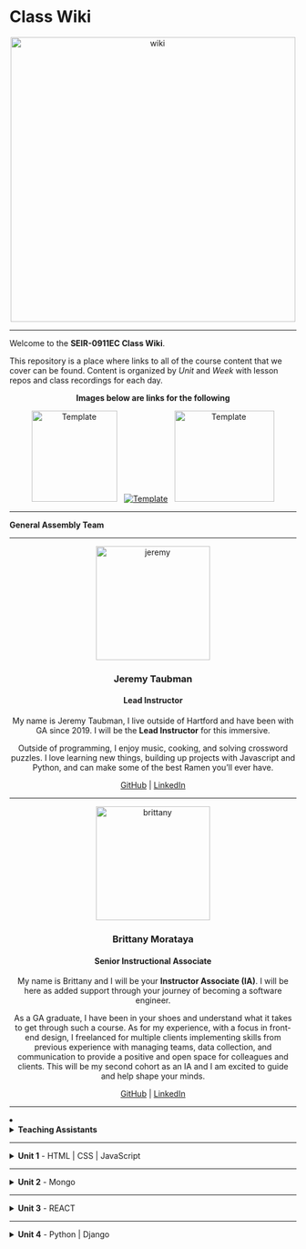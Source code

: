 # Class Wiki

<div align="center">
  <img src="https://i.imgur.com/WNe3NwE.png" alt="wiki" height="500">
</div>

___
Welcome to the <b>SEIR-0911EC Class Wiki</b>.

This repository is a place where links to all of the course content that we cover can be found. Content is organized by <i>Unit</i> and <i>Week</i> with lesson repos and class recordings for each day.
<br>


<div align="center" display:"row">
<b>Images below are links for the following</b>



<a href="https://github.com/bmorataya3/Pull-Request-Template" target="_blank"><img src="https://i.imgur.com/WYBWzSth.png" alt="Template" height="160" width="150"></a> &nbsp; 
<a href="https://github.com/seir-/daily_js_challenges" target="_blank"><img src="https://i.imgur.com/W2YYUOPb.png" alt="Template"></a>  &nbsp; 
<a href="https://github.com/seir-123/cs_data_structures" target="_blank"><img src="https://i.imgur.com/Bq75otNm.png" alt="Template" height="160" width="175" ></a>
</div>



____
<strong>General Assembly Team</strong>



____

<div align="center">
  <img width="200px" src="https://i.imgur.com/xDwQZ7E.png" alt="jeremy">
  <h3>Jeremy Taubman</h3>
  <h4>Lead Instructor</h4>
  <p>My name is Jeremy Taubman, I live outside of Hartford and have been with GA since 2019. I will be the <b>Lead Instructor</b> for this immersive.</p>
  <p>Outside of programming, I enjoy music, cooking, and solving crossword puzzles. I love learning new things, building up projects with Javascript and Python, and can make some of the best Ramen you’ll ever have.</p>
  <span><a href="https://github.com/taubman33">GitHub</a> | <a href="https://www.linkedin.com/in/jeremy-taubman/">LinkedIn</a></span>
  <br>
</div>

____

<div align="center">
  <img width="200px" src="https://i.imgur.com/TkTJmAs.png" alt="brittany">
  <h3>Brittany Morataya</h3>
  <h4>Senior Instructional Associate</h4>
  <p>My name is Brittany and I will be your <b>Instructor Associate (IA)</b>. I will be here as added support through your journey of becoming a software engineer.</p>
  <p>As a GA graduate, I have been in your shoes and understand what it takes to get through such a course. As for my experience, with a focus in front-end design, I freelanced for multiple clients implementing skills from previous experience with managing teams, data collection, and communication to provide a positive and open space for colleagues and clients. This will be my second cohort as an IA and I am excited to guide and help shape your minds.</p>
  <span><a href="https://github.com/bmorataya3">GitHub</a> | <a href="https://www.linkedin.com/in/brittany-morataya/">LinkedIn</a></span>
  <br>
</div>


____


<li><details><summary><strong>Teaching Assistants</strong></summary><p>

<p>TAs will lead nightly study and debugging sessions that are <b>highly recommended</b> to attend.</p>

<div align="center">
  <img width="200px" src="" alt="">
  <h3>NAme/h3>
  <h4>Teaching Assistant</h4>
  <p>Aboue</p>
  <span><a href="https://github.com/kavdesilva">GitHub</a>  | <a href="https://www.linkedin.com/in/kristina-vanbergen-desilva/">LinkedIn</a></span>
  <br>
</div>

____



____
<details><summary><strong>Class Policies</strong></summary><p>

Below, you will find Class Policies and Requirements as laid out in Orientation and conveyed by the Instructional Team.  We compile them here for your reference and review.

</p>

<ul type="none">

<li><details><summary><strong>Code of Conduct</strong></summary><p>

<ul>
  <li>Foster a productive classroom environment.</li>
  <li>Treat others with respect and dignity.</li>
  <li>Remember that everyone is coming at this with a different background.</li>
  <li>Professionalism in all methods of communication, both in-person <i>and</i> online.
    <ul>
      <li>Slack is an extension of our on-campus community. We ask that you remain courteous, respectful, and professional while engaging on Slack.</li>
    </ul>
  </li>
  <li><b>Zero tolerance for plagiarism and cheating.</b></li>
</ul>

</p></details></li>

<li><details><summary><strong>Deliverable Submission Requirements</strong></summary><p>

<ul>
  <li>Deliverables must be submitted following the <a href="https://github.com/SEIR-123/template_pull_request">PR Guidelines</a>.</li>
  <li>Students must meet deliverable requirements for the submission to be marked as "Complete".</li>
  <li>Deliverables are <i>always</i> due the following class day at the beginning of class, unless otherwise stated.</li>
  <li>There is a grace period for re-submission or late submission.  All re-submits/late submits are due the <b>Monday following the week of assignment</b>.
    <ul>
      <li>Deliverables assigned on Fridays <b>do not</b> have a re-submit <i>or</i> late submit grace period.</li>
      <li>Deliverables submitted <i>after</i> the grace period <b>will not</b> be graded or accepted and will be marked as "Incomplete".</li>
    </ul>
  </li>
</ul>

</p></details></li>

<li><details><summary><strong>Graduation Requirements</strong></summary><p>

<ul>
  <li>Meet Project Requirements.
    <ul><li>Satisfactorily complete and present a project for <i>each</i> of the <b>4</b> units.</li></ul>
  </li>
  <li>Submit and complete a <i>minimum</i> of <b>80%</b> of deliverables (labs, homework, etc.).</li>
  <li>Adhere to attendance policy.
    <ul>
      <li>Students are allowed <b>3</b> absences over the <i>entire</i> course.</li>
      <li><b>3</b> tardies or early departures equals <b>1</b> absence.</li>
      <li>Tardy policy <i>includes</i> Outcomes participation.</li>
    </ul>
  </li>
</ul>

</p></details></li>

<li><details><summary><strong>A Note on Plagiarism</strong></summary><p>

<ul>
  <li>Plagiarism is a serious offense and grounds for immediate withdrawal.</li>
  <li>You are encouraged to ask others, including students, instructors, and sites like <i>Stack Overflow</i> for help. However, it is <b><i>not acceptable to copy</i></b> another persons code and submit it as your own. More importantly, it is detrimental to your own learning and growth.</li>
  <li>Small snippets of code that solve small problems taken from sites like <i>Stack Overflow</i> are generally an exception to this rule. If you aren't sure, it is your responsibility to <b><i>ask your instructor</i></b>. To be on the safe side, we ask that you credit the person/resource you got the code from in a comment, and let an instructor take a look at it.</li>
</ul>

</p></details></li>

Observed Holidays

<p>
The following dates are observed Holidays for this immersive.  There will be no class days on or within any of the date ranges listed below.  These will not decrease the overall length of the immersive, but add on additional replacement days to the end to fulfill the 12 weeks. If you have any questions regarding Holidays, or have a special circumstance, please don't hesitate to reach out to your instructional team.
</p>

| Holiday | Date(s) |
|:---:|:---:|
| Memorial Day | May 29, 2023 |
| Juneteenth | June 19, 2023 |
| Independence Day | July 4, 2023 |


</details>
____

# Class Schedule

### Unit 1 - 
	Week 1 - HTML, CSS, JS, DOM Manipulation
	Week 2 - JS Higher Order Functions, OOP, API calls + Axios
	Week 3 - Project 1 (API Call / JS Game)

### Unit 2 - 
	Week 4 -Mongo, Mongoose, Express
	Week 5 -  Mongoose with Express, Full Stack Development
	Week 6 - Project 2 (Mongoose /  Axios)

### Unit 3 -
	Week 7 -  React Basics, React Hooks
	Week 8 -  React Router and Axios
	Week 9 - Group MERN Stack Project

### Unit 4 -
	  Week 10 - Python, Django
	  Week 11 - Django Serializers, Group Hackathon
	  Week 12 - Capstone Project  


</p></details></li>

____

<details><summary><strong>Unit 1</strong> - HTML | CSS | JavaScript</summary><p>

<ul type="none">

  <li><details><summary><strong>Week 1</strong></summary><p>

  <p>
  In Week 1, we review the fundamental concepts of <b>HTML</b>, <b>CSS</b>, and <b>JavaScript</b> along with introducing <b>git</b> workflow, <b>terminal</b> commands, and writing professional <b>markdown</b> files. We also learn about the <b>JavaScript DOM</b> and how to use <b>events</b> to affect it.
  </p>

  | Monday | Tuesday | Wednesday | Thursday | Friday |
  |:---:|:---:|:---:|:---:|:---:|
  | Introductions| [JS Intro- Datatypes](https://github.com/SEIR-0911/u1_js_intro_datatypes/blob/main/README.md) | [HTML](https://github.com/SEIR-0911/u1_HTML_intro)  |  [Array Iterators](https://github.com/SEIR-0911/u1_array_iterators) | [DOM Events](https://github.com/SEIR-0911/u1_lesson_js_dom_events)
  | [CLI Intro](https://github.com/SEIR-0911/u1_CLI_intro)  | [Control Flow](https://github.com/SEIR-0911/u1_js_control_flow/blob/main/README.md) | [Grumpy Cat](https://github.com/SEIR-0911/u1_lab_grumpy_cat_resume)| [JS Objects](https://github.com/SEIR-0911/u1_lesson_js_objects/blob/main/README.md) | [Color Switcher](https://github.com/SEIR-0911/u1_lab_dom_color_switcher)
  |  [InstallFest](https://github.com/SEIR-0911/u1_Installfest) | [Arrays](https://github.com/SEIR-0911/u1_js_arrays/blob/main/README.md) | [CSS](https://github.com/SEIR-0911/u1_CSS_intro) | [Jurassic Objects Lab](https://github.com/SEIR-0911/u1_lab_jurassic_objects/blob/main/README.md) | [JS Dots Game Lab](https://github.com/SEIR-0911/u1_lab_dom_dots)| 
  |  [Git](https://github.com/SEIR-0911/u1_lesson_git_intro)| [Functions and Scopes](https://github.com/SEIR-0911/u1_js_functions_and_scope/blob/main/README.md) | [Resume](https://github.com/SEIR-0911/u1_lab_personal_resume)  | [CodeWars Challenges](https://github.com/seir-123/u1_hw_codewars_challenges) | [Connect Four](https://github.com/SEIR-0911/u1_hw_Connect_four/blob/main/README.md)  | |
  | [Command Line Practice](https://github.com/SEIR-0911/u1_hw_star_wars-1/blob/main/README.md)  | [Data Types Practice](https://github.com/SEIR-0911/U1_data_types_practice) | [Flexbox](https://github.com/SEIR-0911/u1_CSS_Flex_and_Grid)  | OUTCOMES  | [Tic Tac Toe](https://github.com/SEIR-0911/u1_hw_tic_tac_toe)  |
  |  | [Functions Lab](https://github.com/SEIR-0911/u1_functions_lab/blob/main/README.md)  | [CFashion Blog](https://github.com/SEIR-0911/u1_HW_Fashion-Blog/blob/master/README.md) | | |

  <ul type="none">

  <li><details><summary>Class Recordings</summary><p>

  | Monday | Tuesday | Wednesday | Thursday | Friday |
  |:---:|:---:|:---:|:---:|:---:|
  | [Recording](https://generalassembly.zoom.us/rec/share/cXCwgaBgDJzzbD7ckmtSGqL9s41lgxv0ZTadqR6YAEOd6QlNV1xcMzNZtFIYgAjn.4t63kGbrhm4_6G-S)| [Recording](https://generalassembly.zoom.us/rec/share/UeS-l2phdONpTgDa2TSh7ZQhCf2ACJF_ZOfbQG0YYeUG0U1-XJTZx43JL1pE1cDU.rS7NcGhDCKvZjTYD)|[Recording](https://generalassembly.zoom.us/rec/share/owoz3aw8q-Wqz-9_fuFJ8_JQ0ty2TQUEggSphKZwgqaviYrUIFBPGSZNfN1VSZ1L.UanCOUlPqhQQ06TF)| [Recording](https://generalassembly.zoom.us/rec/share/F2Jobm0OhNe1F3N74PUdtu8_DwqEcxi8TeFSTZwy1iqzojTkkboc-9yamy5sNqYP.rlMIAnWuC8Aa6lJq)| [Recording](https://generalassembly.zoom.us/rec/share/GuA3vOHIkhAAVx1c5MB-v6Oy0_S0YYNgnAOQvIvt2oMG8gk5p-Oq91pm1L6IAKc.QVADiqRrugl8yVAW)|
  | Passcode: `Ey&FZ9+$`  | Passcode: `=zE5afAV` | Passcode: `8Z+qq495` | Passcode: `9?C*.rA=` | Passcode: `Jshwa91%` |

  </p></details></li>

  </ul>

  ___
  </p></details></li>

  <li><details><summary><strong>Week 2</strong></summary><p>

  <p>
  In Week 2, we practice more <b>DOM Manipulation</b> and are introduced to <b>Daily JavaScript Challenges</b> and basic algorithmic problem solving. We learn about <b>ES6</b> syntax along with <b>Higher Order Functions</b> and <b>Object Oriented Programming</b> in JavaScript. At the end of the week, we learn how to call on external data sources with <b>APIs</b>.
  </p>

 
| Monday | Tuesday | Wednesday | Thursday | Friday |
  |:---:|:---:|:---:|:---:|:---:|
  |  [JS Objects](https://github.com/SEIR-0911/u1_lesson_js_objects/blob/main/README.md) | Wireframing | Trello Intro| [ES6 Syntax](https://github.com/SEIR-0911/u1_lesson_ES6) | Project Week Starts|
|[Jurassic Object Lab](https://github.com/SEIR-0911/u1_lab_jurassic_objects/blob/main/README.md)|  [Intro to API's](https://github.com/SEIR-0911/u1_pokemon-api-lab/blob/main/README.md)   |  [Jquery](https://github.com/SEIR-0911/u1_lesson_jquery_intro/blob/main/README.md) |  [Testing](https://github.com/SEIR-0911/u1_lesson_testing) |  ||
  |Classes  | [Poke'mon Lab](https://github.com/SEIR-0911/u1_pokemon-api-lab/blob/main/README.md)  |  [Jquery Lab](https://github.com/SEIR-0911/u1_lab_jquery/blob/main/README.md)  | [Testing Lab](https://github.com/SEIR-0911/u1_lab_testing)|  |  
  | This |  |[Weather API Lab](https://github.com/SEIR-0911/u1_lab_weather-api/blob/main/README.md)|  Promot 1|  |
  |  |  |  | OUTCOMES |  | 

 <ul type="none">



 <li><details><summary>Class Recordings</summary><p>


| Monday | Tuesday | Wednesday | Thursday | Friday |
 |:---:|:---:|:---:|:---:|:---:|
 | [Recording](https://generalassembly.zoom.us/rec/share/36-EmP0o8-UQrF7SAdsaFAOs7UpR8m4Map5VXWNfw0GS8K_yEQXGpAXFyruck62m.8rHZioCE1KahfWm8)|[Recording](https://generalassembly.zoom.us/rec/share/bgOTD3jQah4BbZAEIoQ4gaCoKI--lxgHwhwh4qI-JPK4MWZxm_VPbtcZxz50kdTn.xtxhzR5uOKKCMsDE) | [Recording](https://generalassembly.zoom.us/rec/share/b9ooIOlAhKVHM2jQppciRl20FgM4fTqG3Sldi0MjN49-jorg8MXp7-47Fsz7o859.BEGDjHdQUArBolce) |  [Recording](https://generalassembly.zoom.us/rec/share/LyKIE0vZ8St_sLLLqV37tpkHhY2kmcTlQ-TvfVVlEtS6WTQYmv9KVpfi17clgXw.TD3d0UioahdG5TLx) | [Recording](https://generalassembly.zoom.us/rec/share/zoy5HFlJ8MOSdG1krRONM7ommZhyZ_SxLT3BQv12ftzDVFH8yk3NKPDRf_L1n1eG.orTPm2r5CfgIQ6ED)|
 | Passcode:`c8vU$HYi`  | Passcode:`e.^W9S^Z`| Passcode:`&1^L#24E` | Passcode: `.n6R7^8b` | Passcode: `=Puagn8W` |  

 </p></details></li>
 
  </ul>

  </p></details></li>

</p></details>
  

___
   
   
<details><summary><strong>Unit 2</strong> - Mongo </summary><p>

<ul type="none">

  <li><details><summary><strong>Week 4</strong></summary><p>

   <p>
     In Week 4, we learn all about <b>Mongo</b> with <b>Express</b>. We learn the concepts of <b>associations</b>, <b>data</b>, and about <b>routes & conteollers</b>. 
  </p>


| Monday | Tuesday | Wednesday | Thursday | Friday |
  |:---:|:---:|:---:|:---:|:---:|
  | Holiday | [Mongo Command](https://github.com/SEIR-0911/u2_lesson_mongoDB/blob/main/README.md) | [Mongoose Data](https://github.com/SEIR-0911/u2_lesson_mongoose_data_model-1)  |  [Express Full Stack Demo](https://github.com/SEIR-0911/express_full_stack_demo) |[ERD](https://github.com/SEIR-0911/u2_lesson_ERD)|
  | [Mongo Install](https://github.com/SEIR-0911/u2_lesson_mongo_install/blob/main/README.md)| [Mongo lab](https://github.com/SEIR-0911/u2_lab_mongoDB_sneakers/tree/main) | [Mongoose Associations](https://github.com/SEIR-0911/u2_lesson_mongoose_associations/tree/main) | [Express Intro](https://github.com/SEIR-0911/u2_express_intro_and_middleware/tree/main)|[Express Controller](https://github.com/SEIR-0911/u3_lesson_express_controllers/blob/main/README.md)  |
  | [FullStack Development](https://github.com/SEIR-0911/u2_full_stack_development/blob/main/README.md) | [Node Readalong](https://github.com/SEIR-0911/u2_lesson_node_js/blob/main/README.md) | [Mongoose Lab](https://github.com/SEIR-0911/u2_mongoose_lab/blob/main/README.md) | [Express Routes](https://github.com/SEIR-0911/u3_lesson_express_routing/blob/main/README.md) | [Mongoose w/Express](https://github.com/SEIR-0911/u2_lesson_mongoose_express) |
  |[Atlas Set up](https://github.com/SEIR-0911/u2_mongo_atlas_setup/blob/main/README.md)   | [Mongo Burgers](https://github.com/SEIR-0911/u2_hw_mongo_burgers) | [Promises](https://github.com/SEIR-0911/u2_lesson_promises/blob/main/README.md) | [Express Fruits](https://github.com/SEIR-0911/express_fruits/blob/main/readme.md)  |  [Mongoose Plants](https://github.com/SEIR-0911/u2_hw_mongoose_plants/blob/main/README.md)|
  |  ||  | Outcomes |  |
  |  | |  |  |  |

<ul type="none">

 

  <li><details><summary>Class Recordings</summary><p>

| Monday | Tuesday | Wednesday | Thursday | Friday |
  |:---:|:---:|:---:|:---:|:---:|
  | [No Recording]() | [Recording](https://generalassembly.zoom.us/rec/share/QDSbVKFh1S0NPhGoYoTgVGM1Pk30_T-IhVl7l4KSd5RpOYLV0CvSPsmE3HOS7lTG.f39Kz2tWMj1Vq0Mvralassembly.zoom.us/rec/share/xhbmONFGRS43yc6jbzRapBE1iW9LgCTOP-Eunn0LPqCKBnUhANKkAQ_om1zInjtT.P3TB9mMQ4zk_4Ewe) | [Recording](https://generalassembly.zoom.us/rec/share/XPkYH5jA3R5uM7G4v8UXBweNYk5LY2mc9MxShpc8wTJB8VXYOKlThEQhnqrwxiDH.yao5q7PtSSTw7Phs) | [Recording](https://generalassembly.zoom.us/rec/share/rJmZQocOTZK_47afMVCMa9sDuiei8ihDyd1y01SCyvVuGc1l642M-2PPnkegF3Iw.0yz73zjeuDZMaEYI) | [Recording](https://generalassembly.zoom.us/rec/share/FHdUHA41DU-agh6RgXKDbZNSuOh5RSm0ATHHLM6NnflP0aU_E0ZuklPJhyDjTF54.iAHat7sJe0I858Iy) |
  | Passcode: `` | Passcode: `#R#TF$0s` | Passcode: `U?c6.2uq` | Passcode: `t1eh!1BT` | Passcode: `#$1ky1bx` | 

  </p></details></li>

  </ul>

  ___
  </p></details></li>

  <li><details><summary><strong>Week 5</strong></summary><p>

  <p>
  In Week 5 we continue to work with Express from scratch, Authorization and following it up with a full stackathon for practice
  </p>


 | Monday | Tuesday | Wednesday | Thursday | Friday |
  |:---:|:---:|:---:|:---:|:---:|
  | [Group Git](https://github.com/SEIR-0911/u2_lesson_group_git) | Heavy Review  | Stackathon day 2 | Stackathon day 3  | [Project 2](https://github.com/SEIR-0911/project2/blob/main/README.md) |
  | [Express fron Scratch](https://github.com/taubman33/u2_lab_express_api/blob/main/README.md) |  [Reg ex (optional)](https://github.com/SEIR-0911/u2_lesson_regEx_js/tree/main)| | Presentations   | |
  | |[OAuth (optional)](https://github.com/SEIR-0911/u2_lesson_oAuth) |   | [Project 2 setup](https://github.com/SEIR-0911/project2/blob/main/README.md) |  |
  |  | Stackaton Day 1 |  | OUTCOMES |  |
 


  <li><details><summary>Class Recordings </summary><p>

| Monday | Tuesday | Wednesday | Thursday | Friday |
  |:---:|:---:|:---:|:---:|:---:|
  | [Recording](https://generalassembly.zoom.us/rec/share/rpgppCB-VEov47lNWi_Ov-ZegO3AtzMtA3SmZohvbZ0nb7EUt0LzggdYMhRriuo2.CWe71a6eI9i0ymGe) | [Recording]() | [Recording]() | [Recording](https://generalassembly.zoom.us/rec/share/mw-P8GO_Q75a5H7DwXq_ConfsjIl2ZmwWDkpL2X8bqCAJhOVDuKIjdoIM_q_ADUj.nOZOVWyV0yqxa0fq) | [Recording](https://generalassembly.zoom.us/rec/share/Mer5085ymQqB3T0vIkWlIrQoC8jhzJPGObV-hJpxcsPM63xvFh17LKrykMWzRRq9.tK4TCSbEEAqKbg6Y) |
  | Passcode: `.M7#y&Qz` | Passcode: `` | Passcode: `` | Passcode: `i$fQa%$6` | Passcode: `.2+e.y3y` | 
 
  </p></details></li>
  
  </ul>

  </p></details></li>

</p></details>

 


___
<details><summary><strong>Unit 3</strong> - REACT </summary><p>

<ul type="none">

  <li><details><summary><strong>Week 7</strong></summary><p>

  <p>
  In Week 7 we learn all about React and what an amazing JavaScript library it can be for developers. We learn the concepts of components, props, and about React Hooks and functional components. We learn about useState and how to use it to manage our state within our apps. We also get into how we can use useEffect to make axios calls in our React apps. Finally at the end of the week, we learn React Router, a powerful tool for navigating around our virtual DOM.
  </p>

 
  | Monday | Tuesday | Wednesday | Thursday | Friday |
  |:---:|:---:|:---:|:---:|:---:|
  | HOLIDAY | [Intro to React](https://github.com/SEIR-0911/u3_lesson_intro_to_react/blob/main/README.md) | [Component hierarchy Diagram](https://github.com/SEIR-0911/u3_lesson_component_hierarchy/blob/main/README.md) | [Portfolio](https://github.com/SEIR-0911/u3_react_portfolio_lab) | [Reat State](https://github.com/SEIR-0911/u3_lesson_state_and_hooks) |
  || [LOTR Lab](https://github.com/SEIR-0911/u3_lab_react_LOTR/blob/main/README.md) | [Mapping Components](https://github.com/SEIR-0911/u3_lesson_react_mapping_components-1) | OUTCOMES | [Likes Lab](https://github.com/SEIR-0911/u3_lab_likes) |
  | | [ Hello React](https://github.com/SEIR-0911/u3_hw_hello_react) |  [Mapping Lab](https://github.com/SEIR-0911/u3_lab_mapping_contacts/blob/main/README.md) |   | [React Forms](https://github.com/SEIR-0911/u3_react_forms/tree/main) |
  | |  | [React Router](https://github.com/SEIR-0911/u3_react_router_intro/blob/main/README.md) |  | [Groceries Lab](https://github.com/SEIR-0911/u3_lab_groceries) |
  |  |  | [Mapping Movies](https://github.com/SEIR-0911/u3_hw_movie_mapping) |  | [ATM Lab](https://github.com/SEIR-0911/u3_lab_react_ATM)|
|||| | [Password Validator](https://github.com/SEIR-0911/u3_lab_password_validator/blob/main/README.md)|
| | | | |


  <ul type="none">

 
 
 <li><details><summary>Class Recordings</summary><p>

| Monday | Tuesday | Wednesday | Thursday | Friday |
  |:---:|:---:|:---:|:---:|:---:|
  | [Recording]() | [Recording](https://generalassembly.zoom.us/rec/share/zVzM25yv0H_xlVogigYMeGEcnIJdT5crBJni1m2FwJmo8JRbQHugCCyQCsQrZaw9.w2h9RpaEHDkOVN8r) | [Recording](https://generalassembly.zoom.us/rec/share/HDHSafQ_cP9A462uFgidePdBkx6BkZFhY4kkixAiHl7Yf4GTAcB7zrZKGexAOG8s.cE6swbpDpTaMEtja) | No Recording | [Recording](https://generalassembly.zoom.us/rec/share/77pKRE9_joj5fdQdbJhJueOik89q8__G0kIgz1HDRIt2VqQHZSdG_gqCBwlwxRZX.Ze6K1IDjXvJBRxm2) |
  | Passcode: `` | Passcode: `#vt?C7Ch` | Passcode: `u!dsv*n8` |  | Passcode: `E$XKK5+r` | 

  </p></details></li>

  </ul>

  ___
  </p></details></li>



  <li><details><summary><strong>Week 8</strong></summary><p>

  <p>
  In Week 8, we continue to work with React Functional Components, learning about some amazing Hooks like useEffect and useContext, as well as two powerful libraries, Axios and the React Router
  </p>

 
  | Monday | Tuesday | Wednesday | Thursday | Friday |
  |:---:|:---:|:---:|:---:|:---:|
  | [UseEffect](https://github.com/SEIR-0911/u3_lesson_useEffect) | [Router II](https://github.com/SEIR-0911/u3_lesson_react_router) | LABS| Hackathon Presentations | Project Proposals |
  | [Reat API](https://github.com/SEIR-0911/u3_lesson_react_APIs/blob/main/README.md)   | [Router Lab](https://github.com/SEIR-0911/u3_lab_react_router)| |  [Project 2 prompt](https://github.com/seir-123/project2_prompt/blob/main/README.md)  |  [useContext](https://github.com/seir-123/u2_lesson_useContext)|
  | [SWAPI Axios Lab](https://github.com/SEIR-0911/u3_react_axios_lab/blob/main/README.md)  | Axios Lab II |  | OUTCOMES |[Context Lab](https://github.com/seir-123/u2_react_useContext_lab) |
  

  <ul type="none">

  <li><details><summary>Class Recordings</summary><p>

| Monday | Tuesday | Wednesday | Thursday | Friday |
  |:---:|:---:|:---:|:---:|:---:|
  | [Recording](https://generalassembly.zoom.us/rec/share/6VE0LhwINg4qTPOPqBFYJh-AU_ybyfXxpD10xvFIcKS9lBiyO1Ugtdtbu8roxYWl.eKShH9UVMF7oVwiK) | [Recording](https://generalassembly.zoom.us/rec/share/EMqbbkVQ0-DEzOTYdmxhetO0xnS6biFeYHptHsSaUoLjJJzas3IGE8c0391YusLY.MXt9c5ju0vftCpRt) | No Recording | [Recording](https://generalassembly.zoom.us/rec/share/9LZ1r5QYpp-lbSYBTKNn5DjRyQ9eh0IVpOKUWBdCxJqI4ChM1g6arqWnETAwIFVj.AigSHDZPC5YJJ3GB) |[Recording](https://generalassembly.zoom.us/rec/share/66Cr6lV1xyeDsVkS-SdCm7_7-BBWxV27w7SRgUADO7Szue5WJF6I950adU-tmzGM.LHoZQlXgnzoAomgF)|
  | Passcode: `.b6T&Vr#` | Passcode: `+0BzsY0W` |  | Passcode: `*Dv?jr2L`  |  Passcode: `L1!gyo24` | 

 </p></details></li>
  
  </ul>

  </p></details></li>

</p></details>

 


___
<details><summary><strong>Unit 4</strong> -  Python | Django</summary><p>

<ul type="none">

  <li><details><summary><strong>Week 11</strong></summary><p>

  <p>
  In Week 11, we are introduced to <b>Python</b> and learn about <b>functions</b>, <b>control flow</b>, <b>loops</b>, and <b>dictionaries</b>. We continue with Python through the week by learning about <b>tuples</b> and <b>OOP</b>. 
  </p>

 
| Monday | Tuesday | Wednesday | Thursday | Friday |
  |:---:|:---:|:---:|:---:|:---:|
  | Presentations | [Python Functions](https://github.com/SEIR-0911/u4_lesson_python_functions/tree/main) | [Python Tuples Lab](https://github.com/SEIR-0911/u4_lesson_python_tuples/tree/main) | [CSV Parser Lab](https://github.com/SEIR-0911/u4_lab_python_CSV_parser) | [SQL intro](https://github.com/SEIR-0911/u4_lesson_SQL_intro/tree/main) |
  | [Intro to Python](https://github.com/SEIR-0911/u4_lesson_python_intro) | [Python Control Flow](https://github.com/SEIR-0911/u4_lesson_python_control_flow/tree/main) | [Python OOP](https://github.com/SEIR-0911/u4_lesson_python_OOP) | [Polyglot Workshop](https://github.com/SEIR-0911/u4_polyglot_challenge/tree/main) | [SQL Lab](https://github.com/SEIR-0911/u4_lab_SQL_practice/tree/main) |
  | | [Python Lists & Loops](https://github.com/SEIR-0911/u4_lesson_python_lists_loops/tree/main) |[Smash Bros](https://github.com/SEIR-0911/u4_hw_python_smash_bros)  |[Py Pac Poe](https://github.com/SEIR-0911/u4_py_pac_pie/blob/main/README.md)  |[SQL Joins](https://github.com/SEIR-0911/u4_lab_SQL_joins/blob/main/ReadMe.md) |
  | |  [Python Dictionaries](https://github.com/SEIR-0911/u4_lesson_python_dictionaries/tree/main) |[Codewars](https://github.com/SEIR-0911/u4_python_challenges/tree/main)  | OUTCOMES | [SQL Joins lAB](https://github.com/SEIR-0911/u4_lab_SQL_joins/blob/main/ReadMe.md) |
|||||[Carmen San Diego](https://github.com/SEIR-0911/u4_hw_carmen_sandiego)|

   <ul type="none">

  <li><details><summary>Class Recordings</summary><p>

<!-- | Monday | Tuesday | Wednesday | Thursday | Friday |
  |:---:|:---:|:---:|:---:|:---:|
  | No Recording | Recording in slack|  | NO Recording | [Recording](https://generalassembly.zoom.us/rec/share/uKH3rdQE2JiICjYPSE96wW7gPwCg5a5dyBDuqCHIWTJIL9wwSLVRxcpy70jDkUjY.l_TSpEdLbFS6lJ4A)|
  |  |  | | | Passcode: `yJ.4+uvz` |

   </p></details></li>

  </ul>

  ___
  </p></details></li>



  <li><details><summary><strong>Week 12</strong></summary><p>


  <p>
  In Week 12, We get a quick intro to <b>Django</b> and how to set up <b>views</b>. At the end of the week, we begin our <b>Capstone Project</b>!
  </p>


 | Monday | Tuesday | Wednesday | Thursday | Friday |
  |:---:|:---:|:---:|:---:|:---:|
  | [Django Install](https://github.com/SEIR-0911/u4_lesson_django_intro) | [Django Serializer](https://github.com/SEIR-0911/u4_lesson_django_REST_API) | [Django Full STackathon](https://github.com/seir-123/u4_django_fullstack/) | P4 Project Planning | Project Week Starts |
  | [Django Practice I](https://github.com/SEIR-0911/u4_lab_nostaldja) | [Django practice II](https://github.com/SEIR-0911/u4_lab_django_REST_API)| |  OUTCOMES | |
  

  <ul type="none">

  <li><details><summary>Class Recordings</summary><p>

  | Monday | Tuesday | Wednesday | Thursday | Friday |
  |:---:|:---:|:---:|:---:|:---:|
  | [Recording](https://generalassembly.zoom.us/rec/share/h-9ngB5u1uEx5zSesSveCLwLqBJrFkBk9mtyfNKBNI3bzuSjiHPtdX_jyQIIvuc4.eKNgftyhkYl6ErIg) | [Recording](https://generalassembly.zoom.us/rec/share/fTTWYzAbEqvGm0iwI96-T-_n9pJKFEwEEnx3eLOvZzEXlXj2ARXUB1g3iy0gDZ-T.whN7L2OIyZO4ZfrP) | No Recording | No Recording | No Recording |
  |Passcode: `xzkxF+i8`  | Passcode: `2fS9fP#N` |  |  |  | 

  </p></details></li>

  
  </p></details></li>

  

 
  </p></details></li>

  </ul>

  </p></details></li>

</p></details>

___

<details><summary><strong>Additional Resources</strong></summary><p>

Below is a list of additional resources that were hand-picked by your instructors. If you find that you don't have the time during the immersive, these resources will still help to solidify your understanding of key concepts after graduation.

  <ul type="none">
    
  <li><details><summary><strong>Tools</strong> - things to make you more efficient</summary><p>

  - [Rectangle](https://rectangleapp.com/)
  - [Magnet](https://apps.apple.com/us/app/magnet/id441258766?mt=12)
  - [Spectacle](https://www.spectacleapp.com/)
  - [Trello](https://trello.com/)
  - [Airtable](https://www.airtable.com/)
  - [Asana](https://asana.com/)
  - [Freehand](https://www.invisionapp.com/freehand)
  - [LucidChart](https://www.lucidchart.com/pages/)
  - [draw.io](https://app.diagrams.net/)
  - [Whimsical](https://whimsical.com/)
  - [Canva](https://www.canva.com/)
  - [Figma](https://www.figma.com/)
  
  </p></details></li>

  <li><details><summary><strong>Practice</strong> - sites to hone your skills</summary><p>

  - [Codeacademy](https://www.codecademy.com/catalog)
  - [freeCodeCamp](https://www.freecodecamp.org/learn/)
  - [Codewars](https://www.codewars.com)
  - [Udemy](https://www.udemy.com/)
  - [Programiz](https://www.programiz.com/)
  - [#JavaScript30](https://javascript30.com/)
  - [CSS Battle](https://cssbattle.dev/)
  - [CSS Diner](https://flukeout.github.io/)
  - [Flexbox Froggy](https://flexboxfroggy.com/)
  - [Grid Garden](https://cssgridgarden.com/)
  - [Flexbox Zombies](https://mastery.games/flexboxzombies/)
  - [Flexbox Defense](http://www.flexboxdefense.com/)
  - [Screeps](https://screeps.com/)
  - [UX Design Masterclass](https://uxdesignmasterclass.com/)
  
  </p></details></li>

  <li><details><summary><strong>Bookmarks</strong> - must-have resources</summary><p>
  
  - [W3Schools](https://www.w3schools.com/)
  - [CSS Tricks](https://css-tricks.com/)
  - [MDN Web Docs](https://developer.mozilla.org/en-US/)
  - [Stack Overflow](https://stackoverflow.com/)
  - [Eloquent JavaScript](https://eloquentjavascript.net/)
  
  </p></details></li>

  <li><details><summary><strong>Reading</strong> - helpful articles and topics</summary><p>

  - [10 Need-to-know Mac Terminal Commands](https://scotch.io/bar-talk/10-need-to-know-mac-terminal-commands)
  - [Rubber Duck Debugging](https://rubberduckdebugging.com/)
  - [Medium: What Is An API?](https://medium.com/free-code-camp/what-is-an-api-in-english-please-b880a3214a82)
  - [Medium: Higher Order Functions](https://medium.com/javascript-in-plain-english/4-must-know-higher-order-functions-in-javascript-411f85545881)
  - [Medium: Local Git Repos vs Remote Repos](https://medium.com/swlh/git-local-repo-and-github-remote-repo-eae1c948fbf5)
  - [Medium: Explaining API's](https://medium.com/javascript-in-plain-english/many-developers-struggle-with-explaining-apis-20a071d74596)
  - [Naming Conventions in Database Modeling](https://vertabelo.com/blog/naming-conventions-in-database-modeling/)
  - [JSON Web Tokens](https://jwt.io/introduction/)
  
  </p></details></li>

  <li><details><summary><strong>Documentation</strong> - commonly used tech docs</summary><p>

  - [MDN JavaScript Docs](https://developer.mozilla.org/en-US/docs/Web/JavaScript/Guide)
  - [W3Schools CSS Docs](https://www.w3schools.com/cssref/default.asp)
  - [React Docs](https://reactjs.org/docs/getting-started.html)
  - [Mongoose Docs](https://mongoosejs.com/)
  - [PostgreSQL](https://www.postgresql.org/docs/)
  - [Sequelize Docs](https://sequelize.org/docs/v6/)
  - [Python Docs](https://docs.python.org/3/)
  - [Django Docs](https://docs.djangoproject.com/en/4.0/)

  </p></details></li>

  <li><details><summary><strong>Cheatsheets</strong> - quick references</summary><p>

  - [Mac Terminal Commands Cheatsheet](https://www.makeuseof.com/tag/mac-terminal-commands-cheat-sheet/)
  - [OhMyZsh Cheatsheet](https://github.com/ohmyzsh/ohmyzsh/wiki/Cheatsheet)
  - [VSCode Keyboard Shortcut Cheatsheet](https://code.visualstudio.com/shortcuts/keyboard-shortcuts-macos.pdf)
  - [Markdown Cheatsheet](https://www.markdownguide.org/cheat-sheet/)
  - [JavaScript Cheatsheet](https://websitesetup.org/javascript-cheat-sheet/)
  - [ES6 Cheatsheet](https://devhints.io/es6)
  - [ERD Cheatsheet](https://drive.google.com/file/d/0B_spkK3eZiHmZTZhczVTaVZxUFU/view?resourcekey=0-pvJ1STXJ4xEpjqpFWQtUhg)
  - [iOS Resolutions](http://iosres.com/)
  - [Flexbox Playground](https://codepen.io/GAmarketing/pen/QWWJvLx)
  - [Layoutit!](https://grid.layoutit.com/)
  - [Named Colors & Hex Equivalents](https://css-tricks.com/snippets/css/named-colors-and-hex-equivalents/)
  - [Regex Cheatsheet](https://www.rexegg.com/regex-quickstart.html)
  
  </p></details></li>

  <li><details><summary><strong>Deployment</strong> - get your projects online</summary><p>

  - [Surge](https://surge.sh/)
  - [Heroku](https://www.heroku.com/)
  - [Netlify](https://www.netlify.com/)
  - [Vercel](https://vercel.com/)
  - [AWS](https://aws.amazon.com/codedeploy/)
  
  </p></details></li>

  <li><details><summary><strong>CSS Libraries</strong> - Use differet libraries to vamp up your apps</summary><p>

  - [Nostalgic](http://nostalgic-css.github.io/)
  - [Jdan](http://jdan.github.io/)
  - [Bootstrap](https://getbootstrap.com/)
  - [Kushagra](http://kushagra.dev/)
  - [Tachyons](http://tachyons.io/)
  - [Bulma](https://bulma.io/)
  - [Foundation](https://foundation.zurb.com/)
  - [Skeleton](http://getskeleton.com/)
  - [Groundwork](https://groundworkcss.github.io/)
  - [Victory Chart Visualizations](https://formidable.com/open-source/victory/)
  - [TailwindCSS](https://tailwindcss.com/)
  - [Material UI](https://mui.com/)
  - [Materialize](https://materializecss.com/)
  - [Semantic UI](https://semantic-ui.com/)
  - [React MD](https://mlaursen.github.io/react-md-v1-docs/#/)
  - [React Suite](https://rsuitejs.com/)
  - [React Rainbow](https://react-rainbow.io/)
  
  </p></details></li>

  <li><details><summary><strong>Animations, Images, Sounds, Fonts & Icons</strong> - Add fun CSS to your projects</summary><p>

  - [Animate Style](https://animate.style/) - animations
  - [CSS Wand](https://www.csswand.dev/) - animations
  - [Wah.css](http://www.joerezendes.com/projects/Woah.css/) - animations
  - [LottieFiles](https://lottiefiles.com/) - animations
  - [500+ icons](https://css.gg/) - icons
  - [Font Awesome](https://fontawesome.com/?from=io) - icons
  - [iconFinder](https://www.iconfinder.com/) - icons
  - [Google Fonts](https://fonts.google.com/) - fonts
  - [Font Joy](https://fontjoy.com/) - fonts
  - [WebFont Generator](https://www.fontsquirrel.com/tools/webfont-generator) - fonts
  - [CSS Gradient](https://cssgradient.io/) - gradients
  - [Trianglify](https://trianglify.io/) - poly backgrounds
  - [Unsplash](https://unsplash.com/) - images
  - [Pixabay](https://pixabay.com/) - images
  - [opengameart](https://opengameart.org/) - images
  - [imgur](https://imgur.com/) - images
  - [Itch](http://itch.io/) - images
  - [Zap Splat](http://zapsplat.com/) - sounds
  - [Open Game Art](https://opengameart.org/content/library-of-game-sounds) - sounds
  - [FreeSound.org](https://freesound.org/) - sounds
  
  </p></details></li>

  <li><details><summary><strong>Color Palletes</strong> - Color match or check out color schemes</summary><p>

  - [Color Hunt](https://colorhunt.co/)
  - [Flat UI Colors](https://flatuicolors.com/)
  - [Coolors](https://coolors.co/)
  - [Color palette Generator](https://www.canva.com/colors/color-palette-generator/)
  - [Happy Hues](https://www.happyhues.co/)
  - [Materialui](https://www.materialui.co/flatuicolors)
  - [Adobe Color](https://color.adobe.com/create/color-wheel)
  
  </p></details></li>
    
  <li><details><summary><strong>YouTube Channels</strong> - watch and learn</summary><p>

  - [Net Ninja](https://www.youtube.com/channel/UCW5YeuERMmlnqo4oq8vwUpg)
  - [Fireship](https://www.youtube.com/c/Fireship)
  - [Hussein Nasser](https://www.youtube.com/channel/UC_ML5xP23TOWKUcc-oAE_Eg)
  - [Programming with Mosh](https://www.youtube.com/user/programmingwithmosh)
  - [GitHub Training & Guides](https://www.youtube.com/githubguides)
  - [Web Dev Simplified](https://www.youtube.com/channel/UCFbNIlppjAuEX4znoulh0Cw)
  
  </p></details></li>

</p></details>

___
